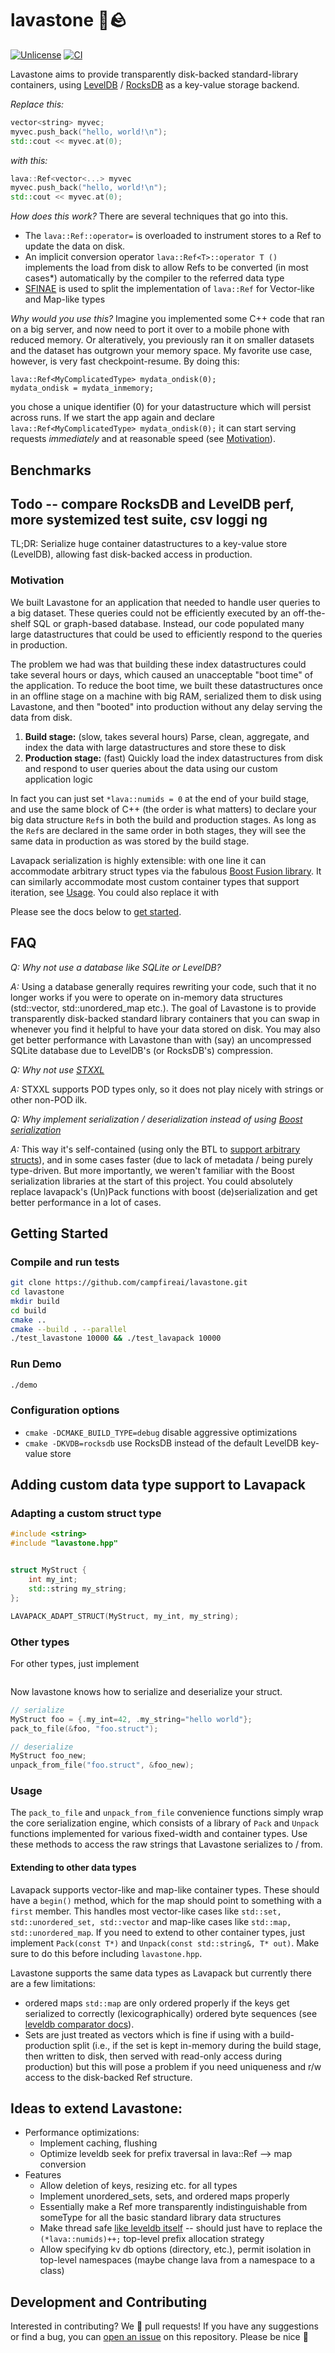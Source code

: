 # lavastone 🌋🪨
[![Unlicense](https://img.shields.io/badge/license-UNLICENSE-green.svg)](LICENSE)
[![CI](https://github.com/campfireai/lavastone/actions/workflows/demo.yml/badge.svg)](https://github.com/campfireai/lavastone/actions/workflows/demo.yml)

Lavastone aims to provide transparently disk-backed standard-library containers, using [LevelDB](https://github.com/google/leveldb) / [RocksDB](https://github.com/facebook/rocksdb) as a key-value storage backend.

_Replace this:_
```c++
vector<string> myvec;
myvec.push_back("hello, world!\n");
std::cout << myvec.at(0);
```
_with this:_
```c++
lava::Ref<vector<...> myvec
myvec.push_back("hello, world!\n");
std::cout << myvec.at(0);
```

_How does this work?_
There are several techniques that go into this.
- The `lava::Ref::operator=` is overloaded to instrument stores to a Ref to update the data on disk.
- An implicit conversion operator `lava::Ref<T>::operator T ()`  implements the load from disk to allow Refs to be converted (in most cases*) automatically by the compiler to the referred data type
- [SFINAE](https://en.cppreference.com/w/cpp/language/sfinae) is used to split the implementation of `lava::Ref` for Vector-like and Map-like types

_Why would you use this?_
Imagine you implemented some C++ code that ran on a big server, and now need to port it over to a mobile phone with reduced memory.
Or alteratively, you previously ran it on smaller datasets and the dataset has outgrown your memory space.
My favorite use case, however, is very fast checkpoint-resume. By doing this:
```
lava::Ref<MyComplicatedType> mydata_ondisk(0);
mydata_ondisk = mydata_inmemory;
```
you chose a unique identifier (0) for your datastructure which will persist across runs.
If we start the app again and declare  `lava::Ref<MyComplicatedType> mydata_ondisk(0);` it can start serving requests *immediately* and at reasonable speed (see [Motivation](#motivation)).


## Benchmarks
## Todo -- compare RocksDB and LevelDB perf, more systemized test suite, csv loggi ng

TL;DR: Serialize huge container datastructures to a key-value store (LevelDB), allowing fast disk-backed access in production.


### Motivation
We built Lavastone for an application that needed to handle user queries to a big dataset. These queries could not be efficiently executed by an off-the-shelf SQL or graph-based database. Instead, our code populated many large datastructures that could be used to efficiently respond to the queries in production.

The problem we had was that building these index datastructures could take several hours or days, which caused an unacceptable "boot time" of the application. To reduce the boot time, we built these datastructures once in an offline stage on a machine with big RAM, serialized them to disk using Lavastone, and then "booted" into production without any delay serving the data from disk.

1. __Build stage:__ (slow, takes several hours) Parse, clean, aggregate, and index the data with large datastructures and store these to disk
2. __Production stage:__ (fast) Quickly load the index datastructures from disk and respond to user queries about the data using our custom application logic

In fact you can just set `*lava::numids = 0` at the end of your build stage, and use the same block of C++ (the order is what matters) to declare your big data structure `Ref`s in both the build and production stages. As long as the `Ref`s are declared in the same order in both stages, they will see the same data in production as was stored by the build stage.


Lavapack serialization is highly extensible: with one line it can accommodate arbitrary struct types via the fabulous [Boost Fusion library](https://www.boost.org/doc/libs/1_76_0/libs/fusion/doc/html/index.html).
It can similarly accommodate most custom container types that support iteration, see [Usage](#usage).
You could also replace it with 

Please see the docs below to [get started](#compile-and-run-tests).

## FAQ
*Q: Why not use a database like SQLite or LevelDB?*

*A:* Using a database  generally requires rewriting your code, such that it no longer works if you were to operate on in-memory data structures (std::vector, std::unordered_map etc.).
The goal of Lavastone is to provide transparently disk-backed standard library containers that you can swap in whenever you find it helpful to have your data stored on disk. You may also get better performance with Lavastone than with (say) an uncompressed SQLite database due to LevelDB's (or RocksDB's) compression.

*Q: Why not use [STXXL](https://stxxl.org/)*

*A:* STXXL supports POD types only, so it does not play nicely with strings or other non-POD ilk.

*Q: Why implement serialization / deserialization instead of using [Boost serialization](https://www.boost.org/doc/libs/1_75_0/libs/serialization/doc/tutorial.html)*

*A:*  This way it's self-contained (using only the BTL to [support arbitrary structs](#adapting-a-custom-struct-type)), and in some cases faster (due to lack of metadata / being purely type-driven. But more importantly, we weren't familiar with the Boost serialization libraries at the start of this project. You could absolutely replace lavapack's (Un)Pack functions with boost (de)serialization and get better performance in a lot of cases.

## Getting Started
### Compile and run tests
```bash
git clone https://github.com/campfireai/lavastone.git
cd lavastone
mkdir build
cd build
cmake ..
cmake --build . --parallel
./test_lavastone 10000 && ./test_lavapack 10000
```
### Run Demo
```bash
./demo
```

### Configuration options
- `cmake -DCMAKE_BUILD_TYPE=debug` disable aggressive optimizations
- `cmake -DKVDB=rocksdb` use RocksDB instead of the default LevelDB key-value store



## Adding custom data type support to Lavapack
### Adapting a custom struct type
```c++
#include <string>
#include "lavastone.hpp"


struct MyStruct {
    int my_int;
    std::string my_string;
};

LAVAPACK_ADAPT_STRUCT(MyStruct, my_int, my_string);
```

### Other types
For other types, just implement 
```
```
Now lavastone knows how to serialize and deserialize your struct.
```c++
// serialize
MyStruct foo = {.my_int=42, .my_string="hello world"};
pack_to_file(&foo, "foo.struct");

// deserialize
MyStruct foo_new;
unpack_from_file("foo.struct", &foo_new);
```

### Usage
The `pack_to_file` and `unpack_from_file` convenience functions simply wrap the core serialization engine, which consists of a library of `Pack` and `Unpack` functions implemented for various fixed-width and container types.
Use these methods to access the raw strings that Lavastone serializes to / from.

#### Extending to other data types
Lavapack supports vector-like and map-like container types.
These should have a `begin()` method, which for the map should point to something with a `first` member. This handles most vector-like cases like `std::set, std::unordered_set, std::vector` and map-like cases like `std::map, std::unordered_map`.
If you need to extend to other container types, just implement `Pack(const T*)` and `Unpack(const std::string&, T* out)`. Make sure to do this before including `lavastone.hpp`.

Lavastone supports the same data types as Lavapack but currently there are a few limitations:
- ordered maps `std::map` are only ordered properly if the keys get serialized to correctly (lexicographically) ordered byte sequences (see [leveldb comparator docs](https://github.com/google/leveldb/blob/master/doc/index.md#comparators)).
- Sets are just treated as vectors which is fine if using with a build-production split (i.e., if the set is kept in-memory during the build stage, then written to disk, then served with read-only access during production) but this will pose a problem if you need uniqueness and r/w access to the disk-backed Ref<set> structure. 

## Ideas to extend Lavastone:
- Performance optimizations:
    - Implement caching, flushing
    - Optimize leveldb seek for prefix traversal in lava::Ref<map> --> map conversion
- Features
    - Allow deletion of keys, resizing etc. for all types
    - Implement unordered_sets, sets, and ordered maps properly
    - Essentially make a Ref<someType> more transparently indistinguishable from someType for all the basic standard library data structures
    - Make thread safe [like leveldb itself](https://github.com/google/leveldb/blob/master/doc/index.md#concurrency) -- should just have to replace the  `(*lava::numids)++;` top-level prefix allocation strategy
    - Allow specifying kv db options (directory, etc.), permit isolation in top-level namespaces (maybe change lava from a namespace to a class)


## Development and Contributing
Interested in contributing? We 💙 pull requests!
If you have any suggestions or find a bug, you can [open an issue](https://github.com/deepgram-devs/meeting-bot/issues/new) on this repository.
Please be nice 🙂
